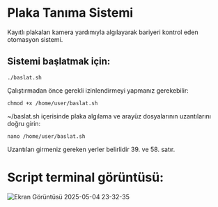 # Plaka Tanıma Sistemi
Kayıtlı plakaları kamera yardımıyla algılayarak bariyeri kontrol eden otomasyon sistemi.

## Sistemi başlatmak için:
```plaintext
./baslat.sh
```
Çalıştırmadan önce gerekli izinlendirmeyi yapmanız gerekebilir:
```plaintext
chmod +x /home/user/baslat.sh
```
~/baslat.sh içerisinde plaka algılama ve arayüz dosyalarının uzantılarını doğru girin:
```plaintext
nano /home/user/baslat.sh
```
Uzantıları girmeniz gereken yerler belirlidir 39. ve 58. satır.

# Script terminal görüntüsü:

![Ekran Görüntüsü 2025-05-04 23-32-35](https://github.com/user-attachments/assets/698ece70-ec21-4bb6-bac0-ede2a9b54947)

